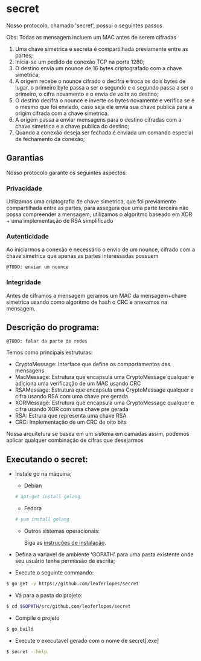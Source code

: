 # secret

Nosso protocolo,  chamado 'secret', possui o seguintes passos

Obs: Todas as mensagem incluem um MAC antes de serem cifradas

1. Uma chave simetrica e secreta é compartilhada previamente entre as partes;
1. Inicia-se um pedido de conexão TCP na porta 1280;
1. O destino envia um nounce de 16 bytes criptografado com a chave simetrica;
1. A origem recebe o nounce cifrado o decifra e troca os dois bytes de lugar, o primeiro byte passa a ser o segundo e o segundo passa a ser o primeiro, o cifra novamento e o envia de volta ao destino;
1. O destino decifra o nounce e inverte os bytes novamente e verifica se é o mesmo que foi enviado, caso seja ele envia sua chave publica para a origim cifrada com a chave simetrica.
1. A origem passa a enviar mensagens para o destino cifradas com a chave simetrica e a chave publica do destino;
1. Quando a conexão deseja ser fechada é enviada um comando especial de fechamento da conexão;

## Garantias

Nosso protocolo garante os seguintes aspectos:

### Privacidade
Utilizamos uma criptografia de chave simetrica, que foi previamente compartilhada entre as partes, para assegura que uma parte terceira não possa compreender a mensagem, utilizamos o algoritmo baseado em XOR + uma implementação de RSA simplificado

### Autenticidade
Ao iniciarmos a conexão é necessário o envio de um nounce, cifrado com a chave simetrica que apenas as partes interessadas possuem

`@TODO: enviar um nounce`

### Integridade
Antes de ciframos a mensagem geramos um MAC da mensagem+chave simetrica usando como algoritmo de hash o CRC e anexamos na mensagem.

## Descrição do programa:

`@TODO: falar da parte de redes`

Temos como principais estruturas:

*   CryptoMessage: Interface que define os comportamentos das mensagens
*   MacMessage: Estrutura que encapsula uma CryptoMessage qualquer e adiciona uma verificação de um MAC usando CRC
*	RSAMessage: Estrutura que encapsula uma CryptoMessage qualquer e cifra usando RSA com uma chave pre gerada
*	XORMessage: Estrutura que encapsula uma CryptoMessage qualquer e cifra usando XOR com uma chave pre gerada
*	RSA: Estrura que representa uma chave RSA
*	CRC: Implementação de um CRC de oito bits

Nossa arquitetura se basea em um sistema em camadas assim, podemos aplicar qualquer combinação de cifras  que desejarmos

## Executando o secret:

* Instale go na máquina;

    * Debian

    ```bash
    # apt-get install golang
    ```

    * Fedora

    ```bash
    # yum install golang
    ```

    * Outros sistemas operacionais: 

        Siga as [instruções de instalação](https://golang.org/doc/install). 

* Defina a variavel de ambiente 'GOPATH' para uma pasta existente onde seu usuário tenha permissão de escrita;

* Execute o seguinte commando:
```bash
$ go get -v https://github.com/leoferlopes/secret
```

* Vá para a pasta do projeto:
```bash
$ cd $GOPATH/src/github.com/leoferlopes/secret
```

* Compile o projeto
```bash
$ go build
```

* Execute o executavel gerado com o nome de secret[.exe]
```bash
$ secret --help
```